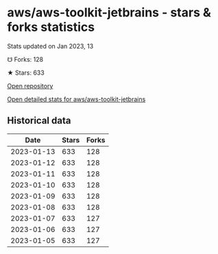 # aws/aws-toolkit-jetbrains - stars & forks statistics

Stats updated on Jan 2023, 13

☋ Forks: 128

★ Stars: 633

[Open repository](https://github.com/aws/aws-toolkit-jetbrains)

[Open detailed stats for aws/aws-toolkit-jetbrains](https://reviewgithub.com/rep/aws/aws-toolkit-jetbrains)

## Historical data
| Date | Stars | Forks |
|------|-------|-------|
| 2023-01-13 | 633 | 128 | 
| 2023-01-12 | 633 | 128 | 
| 2023-01-11 | 633 | 128 | 
| 2023-01-10 | 633 | 128 | 
| 2023-01-09 | 633 | 128 | 
| 2023-01-08 | 633 | 128 | 
| 2023-01-07 | 633 | 127 | 
| 2023-01-06 | 633 | 127 | 
| 2023-01-05 | 633 | 127 | 

